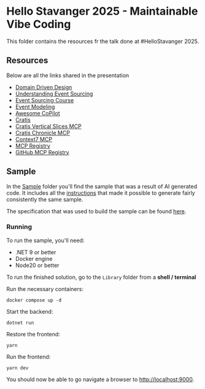 # Hello Stavanger 2025 - Maintainable Vibe Coding

This folder contains the resources fr the talk done at #HelloStavanger 2025.

## Resources

Below are all the links shared in the presentation

- [Domain Driven Design](https://martinfowler.com/bliki/DomainDrivenDesign.html)
- [Understanding Event Sourcing](https://eventsourcingbook.com)
- [Event Sourcing Course](https://www.eventsourcingcourse.com)
- [Event Modeling](https://www.eventsourcingcourse.com)
- [Awesome CoPilot](https://github.com/github/awesome-copilot)
- [Cratis](https://cratis.io)
- [Cratis Vertical Slices MCP](https://github.com/Cratis/VerticalSlices)
- [Cratis Chronicle MCP](https://github.com/Cratis/Chronicle.Mcp)
- [Context7 MCP](https://github.com/upstash/context7)
- [MCP Registry](https://blog.modelcontextprotocol.io/posts/2025-09-08-mcp-registry-preview/)
- [GitHub MCP Registry](https://github.com/mcp)

## Sample

In the [Sample](./Sample/) folder you'll find the sample that was a result of AI
generated code. It includes all the [instructions](./Sample/.github/instructions/) that
made it possible to generate fairly consistently the same sample.

The specification that was used to build the sample can be found [here](./Sample/build-me-a-library-system.md).

### Running

To run the sample, you'll need:

- .NET 9 or better
- Docker engine
- Node20 or better

To run the finished solution, go to the `Library` folder from a **shell / terminal**

Run the necessary containers:

```shell
docker compose up -d
```

Start the backend:

```shell
dotnet run
```

Restore the frontend:

```shell
yarn
```

Run the frontend:

```shell
yarn dev
```

You should now be able to go navigate a browser to [http://localhost:9000](http://localhost:9000).